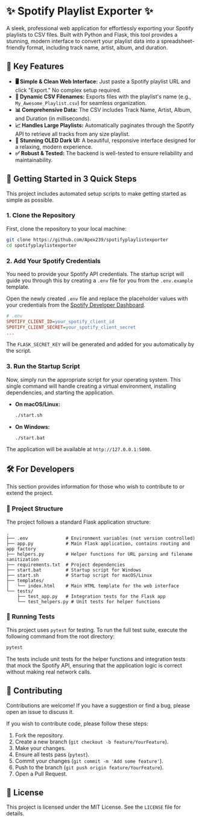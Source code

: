 # ✨ Spotify Playlist Exporter ✨

A sleek, professional web application for effortlessly exporting your Spotify playlists to CSV files.
Built with Python and Flask, this tool provides a stunning, modern interface to convert your playlist data into a spreadsheet-friendly format, including track name, artist, album, and duration.

## 🚀 Key Features

-   **🖥️ Simple & Clean Web Interface:** Just paste a Spotify playlist URL and click "Export." No complex setup required.
-   **📝 Dynamic CSV Filenames:** Exports files with the playlist's name (e.g., `My_Awesome_Playlist.csv`) for seamless organization.
-   **📊 Comprehensive Data:** The CSV includes Track Name, Artist, Album, and Duration (in milliseconds).
-   **📈 Handles Large Playlists:** Automatically paginates through the Spotify API to retrieve all tracks from any size playlist.
-   **🌙 Stunning OLED Dark UI:** A beautiful, responsive interface designed for a relaxing, modern experience.
-   **✅ Robust & Tested:** The backend is well-tested to ensure reliability and maintainability.

## 🏁 Getting Started in 3 Quick Steps

This project includes automated setup scripts to make getting started as simple as possible.

### 1. Clone the Repository

First, clone the repository to your local machine:
```bash
git clone https://github.com/Apex239/spotifyplaylistexporter
cd spotifyplaylistexporter
```

### 2. Add Your Spotify Credentials

You need to provide your Spotify API credentials. The startup script will guide you through this by creating a `.env` file for you from the `.env.example` template.

Open the newly created `.env` file and replace the placeholder values with your credentials from the [Spotify Developer Dashboard](https://developer.spotify.com).

```ini
# .env
SPOTIFY_CLIENT_ID=your_spotify_client_id
SPOTIFY_CLIENT_SECRET=your_spotify_client_secret
...
```
The `FLASK_SECRET_KEY` will be generated and added for you automatically by the script.

### 3. Run the Startup Script

Now, simply run the appropriate script for your operating system. This single command will handle creating a virtual environment, installing dependencies, and starting the application.

-   **On macOS/Linux:**
    ```bash
    ./start.sh
    ```
-   **On Windows:**
    ```bash
    ./start.bat
    ```
The application will be available at `http://127.0.0.1:5000`.

## 🛠️ For Developers

This section provides information for those who wish to contribute to or extend the project.

### 📂 Project Structure

The project follows a standard Flask application structure:

```
.
├── .env              # Environment variables (not version controlled)
├── app.py            # Main Flask application, contains routing and app factory
├── helpers.py        # Helper functions for URL parsing and filename sanitization
├── requirements.txt  # Project dependencies
├── start.bat         # Startup script for Windows
├── start.sh          # Startup script for macOS/Linux
├── templates/
│   └── index.html    # Main HTML template for the web interface
└── tests/
    ├── test_app.py   # Integration tests for the Flask app
    └── test_helpers.py # Unit tests for helper functions
```

### 🧪 Running Tests

This project uses `pytest` for testing. To run the full test suite, execute the following command from the root directory:

```bash
pytest
```

The tests include unit tests for the helper functions and integration tests that mock the Spotify API, ensuring that the application logic is correct without making real network calls.

## 🤝 Contributing

Contributions are welcome! If you have a suggestion or find a bug, please open an issue to discuss it.

If you wish to contribute code, please follow these steps:
1.  Fork the repository.
2.  Create a new branch (`git checkout -b feature/YourFeature`).
3.  Make your changes.
4.  Ensure all tests pass (`pytest`).
5.  Commit your changes (`git commit -m 'Add some feature'`).
6.  Push to the branch (`git push origin feature/YourFeature`).
7.  Open a Pull Request.

## 📄 License

This project is licensed under the MIT License. See the `LICENSE` file for details.
